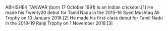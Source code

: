 ABHISHEK TANWAR (born 17 October 1991) is an Indian cricketer.[1] He made his Twenty20 debut for Tamil Nadu in the 2015–16 Syed Mushtaq Ali Trophy on 10 January 2016.[2] He made his first-class debut for Tamil Nadu in the 2018–19 Ranji Trophy on 1 November 2018.[3]

